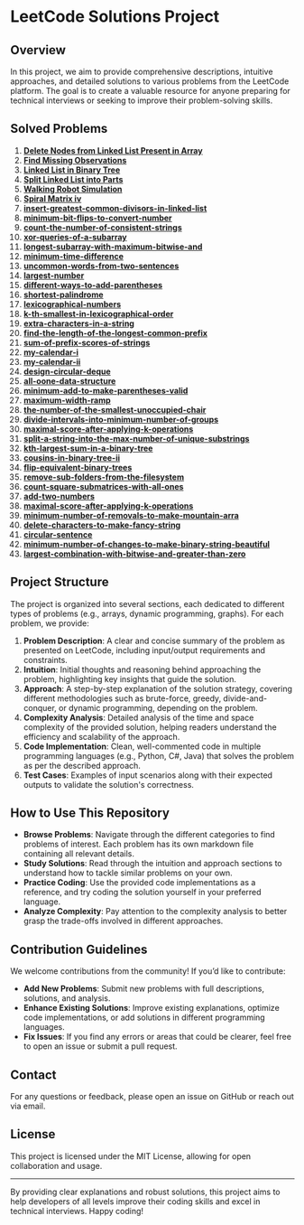 # LeetCode Solutions Project

## Overview
In this project, we aim to provide comprehensive descriptions, intuitive approaches, and detailed solutions to various problems from the LeetCode platform. The goal is to create a valuable resource for anyone preparing for technical interviews or seeking to improve their problem-solving skills.

## Solved Problems

1. **[Delete Nodes from Linked List Present in Array](delete-nodes-from-linked-list-present-in-array.md)** 
2. **[Find Missing Observations](find-missing-observations.md)** 
3. **[Linked List in Binary Tree](linked-list-in-binary-tree.md)** 
4. **[Split Linked List into Parts](split-linked-list-in-parts.md)** 
5. **[Walking Robot Simulation](walking-robot-simulation.md)** 
6. **[Spiral Matrix iv](https://github.com/HdSedighi/LeetCodeSolutions/blob/main/spiral-matrix-iv.md)** 
7. **[ insert-greatest-common-divisors-in-linked-list](https://github.com/HdSedighi/LeetCodeSolutions/blob/main/insert-greatest-common-divisors-in-linked-list.md)**
8. **[ minimum-bit-flips-to-convert-number](https://github.com/HdSedighi/LeetCodeSolutions/blob/main/minimum-bit-flips-to-convert-number.md)**
9. **[count-the-number-of-consistent-strings](https://github.com/HdSedighi/LeetCodeSolutions/blob/main/count-the-number-of-consistent-strings.md)**
10. **[xor-queries-of-a-subarray](https://github.com/HdSedighi/LeetCodeSolutions/blob/main/xor-queries-of-a-subarray.md)**
11.  **[longest-subarray-with-maximum-bitwise-and](https://github.com/HdSedighi/LeetCodeSolutions/blob/main/longest-subarray-with-maximum-bitwise-and.md)**
12.  **[minimum-time-difference](https://github.com/HdSedighi/LeetCodeSolutions/blob/main/minimum-time-difference.md)**
13.  **[uncommon-words-from-two-sentences](https://github.com/HdSedighi/LeetCodeSolutions/blob/main/uncommon-words-from-two-sentences.md)** 
14. **[largest-number](https://github.com/HdSedighi/LeetCodeSolutions/blob/main/largest-number.md)**
15.  **[different-ways-to-add-parentheses](https://github.com/HdSedighi/LeetCodeSolutions/blob/main/different-ways-to-add-parentheses.md)**
16. **[shortest-palindrome](https://github.com/HdSedighi/LeetCodeSolutions/blob/main/shortest-palindrome.md)**
17. **[lexicographical-numbers](https://github.com/HdSedighi/LeetCodeSolutions/blob/main/lexicographical-numbers.md)**
18. **[k-th-smallest-in-lexicographical-order](https://github.com/HdSedighi/LeetCodeSolutions/blob/main/k-th-smallest-in-lexicographical-order.md)**
19. **[extra-characters-in-a-string](https://github.com/HdSedighi/LeetCodeSolutions/blob/main/extra-characters-in-a-string.md)**
20. **[find-the-length-of-the-longest-common-prefix](https://github.com/HdSedighi/LeetCodeSolutions/blob/main/find-the-length-of-the-longest-common-prefix.md)**
21. **[sum-of-prefix-scores-of-strings](https://github.com/HdSedighi/LeetCodeSolutions/blob/main/sum-of-prefix-scores-of-strings.md)**
22. **[my-calendar-i](https://github.com/HdSedighi/LeetCodeSolutions/blob/main/my-calendar-i.md)**
23. **[my-calendar-ii](https://github.com/HdSedighi/LeetCodeSolutions/blob/main/my-calendar-ii.md)**
24. **[design-circular-deque](https://github.com/HdSedighi/LeetCodeSolutions/blob/main/design-circular-deque.md)**
25.  **[all-oone-data-structure](https://github.com/HdSedighi/LeetCodeSolutions/blob/main/all-oone-data-structure.md)**
26.  **[minimum-add-to-make-parentheses-valid](https://github.com/HdSedighi/LeetCodeSolutions/blob/main/minimum-add-to-make-parentheses-valid.md)**
27.  **[maximum-width-ramp](https://github.com/HdSedighi/LeetCodeSolutions/blob/main/maximum-width-ramp.md)**
28.  **[the-number-of-the-smallest-unoccupied-chair](https://github.com/HdSedighi/LeetCodeSolutions/blob/main/the-number-of-the-smallest-unoccupied-chair.md)**
29.  **[divide-intervals-into-minimum-number-of-groups](https://github.com/HdSedighi/LeetCodeSolutions/blob/main/divide-intervals-into-minimum-number-of-groups.md
)** 
30. **[maximal-score-after-applying-k-operations](https://github.com/HdSedighi/LeetCodeSolutions/blob/main/maximal-score-after-applying-k-operations.md)**
31. **[split-a-string-into-the-max-number-of-unique-substrings](https://github.com/HdSedighi/LeetCodeSolutions/blob/main/split-a-string-into-the-max-number-of-unique-substrings.md)**
32. **[kth-largest-sum-in-a-binary-tree](https://github.com/HdSedighi/LeetCodeSolutions/blob/main/kth-largest-sum-in-a-binary-tree.md)**
33. **[cousins-in-binary-tree-ii](https://github.com/HdSedighi/LeetCodeSolutions/blob/main/cousins-in-binary-tree-ii.md)**
34.  **[flip-equivalent-binary-trees](https://github.com/HdSedighi/LeetCodeSolutions/blob/main/flip-equivalent-binary-trees.md)**
35.  **[remove-sub-folders-from-the-filesystem](https://github.com/HdSedighi/LeetCodeSolutions/blob/main/remove-sub-folders-from-the-filesystem.md)**
36.  **[count-square-submatrices-with-all-ones](https://github.com/HdSedighi/LeetCodeSolutions/blob/main/count-square-submatrices-with-all-ones.md)**
37.  **[add-two-numbers](https://github.com/HdSedighi/LeetCodeSolutions/blob/main/add-two-numbers.md)**
38.  **[maximal-score-after-applying-k-operations](https://github.com/HdSedighi/LeetCodeSolutions/blob/main/maximal-score-after-applying-k-operations.md)**
39. **[minimum-number-of-removals-to-make-mountain-arra](https://github.com/HdSedighi/LeetCodeSolutions/blob/main/minimum-number-of-removals-to-make-mountain-array.md)**
40.  **[delete-characters-to-make-fancy-string](https://github.com/HdSedighi/LeetCodeSolutions/blob/main/delete-characters-to-make-fancy-string.md)**
41.  **[circular-sentence](https://github.com/HdSedighi/LeetCodeSolutions/blob/main/circular-sentence.md)**
42. **[minimum-number-of-changes-to-make-binary-string-beautiful](https://github.com/HdSedighi/LeetCodeSolutions/blob/main/minimum-number-of-changes-to-make-binary-string-beautiful.md)**
43. **[largest-combination-with-bitwise-and-greater-than-zero](https://github.com/HdSedighi/LeetCodeSolutions/blob/main/largest-combination-with-bitwise-and-greater-than-zero.md)**
    
    
## Project Structure
The project is organized into several sections, each dedicated to different types of problems (e.g., arrays, dynamic programming, graphs). For each problem, we provide:

1. **Problem Description**: A clear and concise summary of the problem as presented on LeetCode, including input/output requirements and constraints.
2. **Intuition**: Initial thoughts and reasoning behind approaching the problem, highlighting key insights that guide the solution.
3. **Approach**: A step-by-step explanation of the solution strategy, covering different methodologies such as brute-force, greedy, divide-and-conquer, or dynamic programming, depending on the problem.
4. **Complexity Analysis**: Detailed analysis of the time and space complexity of the provided solution, helping readers understand the efficiency and scalability of the approach.
5. **Code Implementation**: Clean, well-commented code in multiple programming languages (e.g., Python, C#, Java) that solves the problem as per the described approach.
6. **Test Cases**: Examples of input scenarios along with their expected outputs to validate the solution's correctness.

## How to Use This Repository
- **Browse Problems**: Navigate through the different categories to find problems of interest. Each problem has its own markdown file containing all relevant details.
- **Study Solutions**: Read through the intuition and approach sections to understand how to tackle similar problems on your own.
- **Practice Coding**: Use the provided code implementations as a reference, and try coding the solution yourself in your preferred language.
- **Analyze Complexity**: Pay attention to the complexity analysis to better grasp the trade-offs involved in different approaches.
 
## Contribution Guidelines
We welcome contributions from the community! If you’d like to contribute:
- **Add New Problems**: Submit new problems with full descriptions, solutions, and analysis.
- **Enhance Existing Solutions**: Improve existing explanations, optimize code implementations, or add solutions in different programming languages.
- **Fix Issues**: If you find any errors or areas that could be clearer, feel free to open an issue or submit a pull request.

## Contact
For any questions or feedback, please open an issue on GitHub or reach out via email.

## License
This project is licensed under the MIT License, allowing for open collaboration and usage.

---

By providing clear explanations and robust solutions, this project aims to help developers of all levels improve their coding skills and excel in technical interviews. Happy coding!
